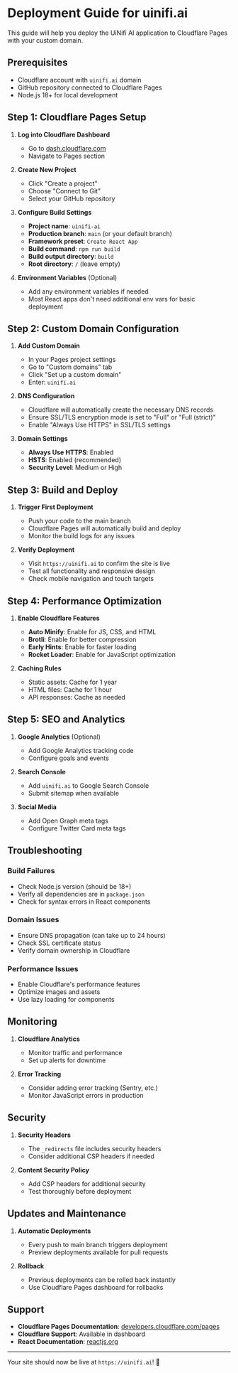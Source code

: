 # Deployment Guide for uinifi.ai

This guide will help you deploy the UiNifi AI application to Cloudflare Pages with your custom domain.

## Prerequisites

- Cloudflare account with `uinifi.ai` domain
- GitHub repository connected to Cloudflare Pages
- Node.js 18+ for local development

## Step 1: Cloudflare Pages Setup

1. **Log into Cloudflare Dashboard**
   - Go to [dash.cloudflare.com](https://dash.cloudflare.com)
   - Navigate to Pages section

2. **Create New Project**
   - Click "Create a project"
   - Choose "Connect to Git"
   - Select your GitHub repository

3. **Configure Build Settings**
   - **Project name**: `uinifi-ai`
   - **Production branch**: `main` (or your default branch)
   - **Framework preset**: `Create React App`
   - **Build command**: `npm run build`
   - **Build output directory**: `build`
   - **Root directory**: `/` (leave empty)

4. **Environment Variables** (Optional)
   - Add any environment variables if needed
   - Most React apps don't need additional env vars for basic deployment

## Step 2: Custom Domain Configuration

1. **Add Custom Domain**
   - In your Pages project settings
   - Go to "Custom domains" tab
   - Click "Set up a custom domain"
   - Enter: `uinifi.ai`

2. **DNS Configuration**
   - Cloudflare will automatically create the necessary DNS records
   - Ensure SSL/TLS encryption mode is set to "Full" or "Full (strict)"
   - Enable "Always Use HTTPS" in SSL/TLS settings

3. **Domain Settings**
   - **Always Use HTTPS**: Enabled
   - **HSTS**: Enabled (recommended)
   - **Security Level**: Medium or High

## Step 3: Build and Deploy

1. **Trigger First Deployment**
   - Push your code to the main branch
   - Cloudflare Pages will automatically build and deploy
   - Monitor the build logs for any issues

2. **Verify Deployment**
   - Visit `https://uinifi.ai` to confirm the site is live
   - Test all functionality and responsive design
   - Check mobile navigation and touch targets

## Step 4: Performance Optimization

1. **Enable Cloudflare Features**
   - **Auto Minify**: Enable for JS, CSS, and HTML
   - **Brotli**: Enable for better compression
   - **Early Hints**: Enable for faster loading
   - **Rocket Loader**: Enable for JavaScript optimization

2. **Caching Rules**
   - Static assets: Cache for 1 year
   - HTML files: Cache for 1 hour
   - API responses: Cache as needed

## Step 5: SEO and Analytics

1. **Google Analytics** (Optional)
   - Add Google Analytics tracking code
   - Configure goals and events

2. **Search Console**
   - Add `uinifi.ai` to Google Search Console
   - Submit sitemap when available

3. **Social Media**
   - Add Open Graph meta tags
   - Configure Twitter Card meta tags

## Troubleshooting

### Build Failures
- Check Node.js version (should be 18+)
- Verify all dependencies are in `package.json`
- Check for syntax errors in React components

### Domain Issues
- Ensure DNS propagation (can take up to 24 hours)
- Check SSL certificate status
- Verify domain ownership in Cloudflare

### Performance Issues
- Enable Cloudflare's performance features
- Optimize images and assets
- Use lazy loading for components

## Monitoring

1. **Cloudflare Analytics**
   - Monitor traffic and performance
   - Set up alerts for downtime

2. **Error Tracking**
   - Consider adding error tracking (Sentry, etc.)
   - Monitor JavaScript errors in production

## Security

1. **Security Headers**
   - The `_redirects` file includes security headers
   - Consider additional CSP headers if needed

2. **Content Security Policy**
   - Add CSP headers for additional security
   - Test thoroughly before deployment

## Updates and Maintenance

1. **Automatic Deployments**
   - Every push to main branch triggers deployment
   - Preview deployments available for pull requests

2. **Rollback**
   - Previous deployments can be rolled back instantly
   - Use Cloudflare Pages dashboard for rollbacks

## Support

- **Cloudflare Pages Documentation**: [developers.cloudflare.com/pages](https://developers.cloudflare.com/pages)
- **Cloudflare Support**: Available in dashboard
- **React Documentation**: [reactjs.org](https://reactjs.org)

---

Your site should now be live at `https://uinifi.ai`! 🚀 